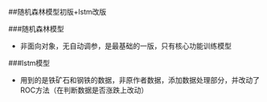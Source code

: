 ##随机森林模型初版+lstm改版

###随机森林模型
- 非面向对象，无自动调参，是最基础的一版，只有核心功能训练模型

###lstm模型
- 用到的是铁矿石和钢铁的数据，非原作者数据，添加数据处理部分，并改动了ROC方法（在判断数据是否涨跌上改动）
